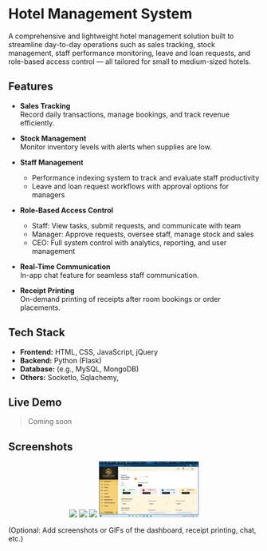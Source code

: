 # Hotel Management System

A comprehensive and lightweight hotel management solution built to streamline day-to-day operations such as sales tracking, stock management, staff performance monitoring, leave and loan requests, and role-based access control — all tailored for small to medium-sized hotels.

## Features

- **Sales Tracking**  
  Record daily transactions, manage bookings, and track revenue efficiently.

- **Stock Management**  
  Monitor inventory levels with alerts when supplies are low.

- **Staff Management**  
  - Performance indexing system to track and evaluate staff productivity  
  - Leave and loan request workflows with approval options for managers

- **Role-Based Access Control**  
  - Staff: View tasks, submit requests, and communicate with team  
  - Manager: Approve requests, oversee staff, manage stock and sales  
  - CEO: Full system control with analytics, reporting, and user management

- **Real-Time Communication**  
  In-app chat feature for seamless staff communication.

- **Receipt Printing**  
  On-demand printing of receipts after room bookings or order placements.

## Tech Stack

- **Frontend:** HTML, CSS, JavaScript, jQuery  
- **Backend:** Python (Flask)
- **Database:** (e.g., MySQL, MongoDB)  
- **Others:** SocketIo, Sqlachemy, 

## Live Demo

> Coming soon

## Screenshots
<p align="center">
  <img src="app/static/images/app_screnshot/Screenshot%20(1).png" width="200"/>
  <img src="app/static/images/app_screnshot/Screenshot%20(2).png" width="200"/>
  <img src="app/static/images/app_screnshot/Screenshot%20(3).png" width="200"/>
  <img src="app/static/images/app_screnshot/Screenshot%20(4).png" width="200"/>
</p>


(Optional: Add screenshots or GIFs of the dashboard, receipt printing, chat, etc.)
<!--
## How to Run Locally

1. Clone the repo:
   ```bash
   git clone https://github.com/yourusername/hotel-management-system.git
-->
